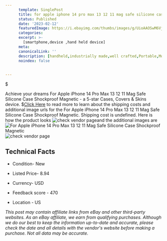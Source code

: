 ```yaml
---
      template: SinglePost
      title: for apple iphone 14 pro max 13 12 11 mag safe silicone case shockproof magnetic
      status: Published
      date: '2023-02-12'
      featuredImage: https://i.ebayimg.com/thumbs/images/g/UioAAOSwM6Vj0ohB/s-l225.jpg
      categories: 
      excerpt: >-
        [smartphone,device ,hand held device]
      meta:
      canonicalLink: ''
      description: [handheld,industrially made,well crafted,Portable,Mobile,Compact,Convenient,Lightweight,Maneuverable,Man-portable,Miniature,Carriable,Hand-held,Light,Holdable,Transportable,Mobile device,Pocket-sized,On-the-go,Wireless,Cordless,Compact size,Convenient size, smartphone,device ,hand held device]
      noindex: false
      
        
---
```

$

Achieve your dreams For Apple iPhone 14 Pro Max 13 12 11 Mag Safe Silicone Case Shockproof Magnetic - a 5-star Cases, Covers & Skins device.
$[Click Here](https://www.ebay.com/itm/394442611300?hash=item5bd69c9a64%3Ag%3AUioAAOSwM6Vj0ohB&mkevt=1&mkcid=1&mkrid=711-53200-19255-0&campid=%253CePNCampaignId%253E&customid=%253CreferenceId%253E&toolid=10049) to read more to learn about the shipping costs and additional image urls for the For Apple iPhone 14 Pro Max 13 12 11 Mag Safe Silicone Case Shockproof Magnetic. Shipping cost is undefined. Here is how the product looks ![check vendor page](https://i.ebayimg.com/thumbs/images/g/UioAAOSwM6Vj0ohB/s-l225.jpg)and the additional images are![For Apple iPhone 14 Pro Max 13 12 11 Mag Safe Silicone Case Shockproof Magnetic](https://i.ebayimg.com/images/g/UioAAOSwM6Vj0ohB/s-l1600.jpg)![check vendor page](https://origin-galleryplus.ebayimg.com/ws/web/394442611300_2_0_1/225x225.jpg,https://origin-galleryplus.ebayimg.com/ws/web/394442611300_3_0_1/225x225.jpg,https://origin-galleryplus.ebayimg.com/ws/web/394442611300_4_0_1/225x225.jpg,https://origin-galleryplus.ebayimg.com/ws/web/394442611300_5_0_1/225x225.jpg,https://origin-galleryplus.ebayimg.com/ws/web/394442611300_6_0_1/225x225.jpg,https://origin-galleryplus.ebayimg.com/ws/web/394442611300_7_0_1/225x225.jpg,https://origin-galleryplus.ebayimg.com/ws/web/394442611300_8_0_1/225x225.jpg,https://origin-galleryplus.ebayimg.com/ws/web/394442611300_9_0_1/225x225.jpg,https://origin-galleryplus.ebayimg.com/ws/web/394442611300_10_0_1/225x225.jpg,https://origin-galleryplus.ebayimg.com/ws/web/394442611300_11_0_1/225x225.jpg,https://origin-galleryplus.ebayimg.com/ws/web/394442611300_12_0_1/225x225.jpg,https://origin-galleryplus.ebayimg.com/ws/web/394442611300_13_0_1/225x225.jpg)



 ## Technical Facts 



     
      

 - Condition- New 


      

 - Listed Price- 8.94 


      

 - Currency- USD 


      

 - Feedback score - 470 


      

 - Location - US 


      
      

 *_This post may contain affiliate links from eBay and other third-party websites. As an eBay affiliate, we earn from qualifying purchases. Although we do our best to keep the information up-to-date and accurate, please check the date and all details with the vendor's website before making a purchase. Not all data may be accurate._*






